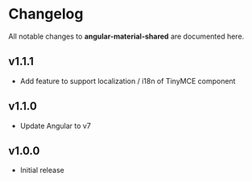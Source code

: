 # Changelog

All notable changes to **angular-material-shared** are documented here.

## v1.1.1
- Add feature to support localization / i18n of TinyMCE component

## v1.1.0
- Update Angular to v7

## v1.0.0
- Initial release
